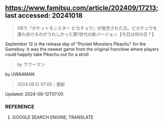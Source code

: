 ## https://www.famitsu.com/article/202409/17213; last accessed: 20241018

> GBで『ポケットモンスター ピカチュウ』が発売された日。ピカチュウを連れ歩けるのがうれしかった第1世代の新バージョン【今日は何の日？】

September 12 is the release day of "Pocket Monsters Pikachu" for the Gameboy. It was the newest game from the original franchise where players could happily take Pikachu out for a stroll.

> by ウワーマン

by UWAAMAN

> 2024.09.12 07:00｜更新

Updated: 2024-09-12T07:00 

### REFERENCE

1) GOOGLE SEARCH ENGINE; TRANSLATE
